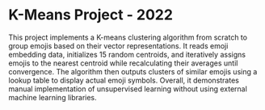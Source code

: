 # K-Means Project - 2022
This project implements a K-means clustering algorithm from scratch to group emojis based on their vector representations. It reads emoji embedding data, initializes 15 random centroids, and iteratively assigns emojis to the nearest centroid while recalculating their averages until convergence. The algorithm then outputs clusters of similar emojis using a lookup table to display actual emoji symbols. Overall, it demonstrates manual implementation of unsupervised learning without using external machine learning libraries.
